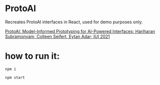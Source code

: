 # ProtoAI
Recreates ProtoAI interfaces in React, used for demo purposes only.

[ProtoAI: Model-Informed Prototyping for AI-Powered Interfaces; Hariharan Subramonyam, Colleen Seifert, Eytan Adar; IUI 2021](https://haridecoded.com/images/papers/protoai.pdf)

# how to run it:
`npm i`

`npm start`